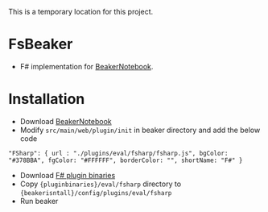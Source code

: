 This is a temporary location for this project.

# FsBeaker
* F# implementation for [BeakerNotebook](http://beakernotebook.com/).

# Installation
* Download [BeakerNotebook](http://beakernotebook.com/getting-started?scroll)
* Modify `src/main/web/plugin/init` in beaker directory and add the below code

```
"FSharp": { url : "./plugins/eval/fsharp/fsharp.js", bgColor: "#378BBA", fgColor: "#FFFFFF", borderColor: "", shortName: "F#" }
```

* Download [F# plugin binaries](https://github.com/BayardRock/FsBeaker/releases)
* Copy `{pluginbinaries}/eval/fsharp` directory to `{beakerisntall}/config/plugins/eval/fsharp`
* Run beaker